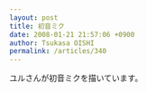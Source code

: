 ```yaml
---
layout: post
title: 初音ミク
date: 2008-01-21 21:57:06 +0900
author: Tsukasa OISHI
permalink: /articles/340
---
```


ユルさんが初音ミクを描いています。


